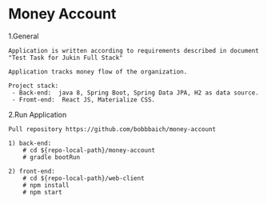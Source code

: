 # Money Account

1.General

    Application is written according to requirements described in document 
    "Test Task for Jukin Full Stack"
    
    Application tracks money flow of the organization.
    
    Project stack:
     - Back-end:  java 8, Spring Boot, Spring Data JPA, H2 as data source.
     - Fromt-end:  React JS, Materialize CSS.
 
 
2.Run Application
    
    Pull repository https://github.com/bobbbaich/money-account
    
    1) back-end:  
        # cd ${repo-local-path}/money-account
        # gradle bootRun
        
    2) front-end: 
        # cd ${repo-local-path}/web-client
        # npm install
        # npm start